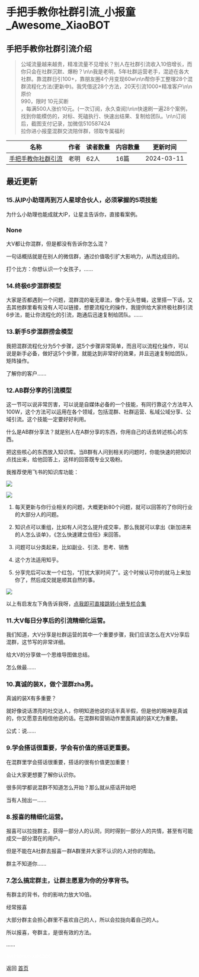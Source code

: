 # 手把手教你社群引流_小报童_Awesome_XiaoBOT

## 手把手教你社群引流介绍
> 公域流量越来越贵，精准流量不见增长？别人在社群引流收入10倍增长，而你只会在社群沉默、爆粉？\n\n我是老明，5年社群运营老手，混迹在各大社群。靠混群日引100+，靠朋友圈4个月变现60w\n\n帮你手工整理28个混群流程化方法(更新中)。我凭借这28个方法，20天引流1000+精准客户\n\n原价  
990，限时 10元买断  
，每满500人涨价10元。(一次订阅，永久查阅)\n\n快速刷一遍28个案例，找到你能模仿的，对标、死磕执行、快速出结果、复制给团队。\n\n订阅后，截图支付记录，加微信510587424  
拉你进小报童混群交流陪伴群，领取专属福利  
  


|名称|作者|读者数量|内容数量|更新时间|
|---|---|---|---|---|
|[手把手教你社群引流](https://xiaobot.net/p/cuhdsi?refer=0b133df9-27dc-423b-8101-639049001c13)|老明|62人|16篇|2024-03-11|

## 最近更新
### 15.从IP小助理再到万人星球合伙人，必须掌握的5项技能

为什么小助理也能成就大IP，让星主告诉你，直接看案例。

### None

大V都让你混群，但是都没有告诉你怎么混？

一句话概括就是在别人的微信群，通过价值吸引扩大影响力，从而达成目的。

打个比方：你想认识一个女孩子，......

### 14.终极6步混群模型

大家是否都遇到一个问题，混群混的毫无章法，像个无头苍蝇，这里搭一下话，又去其他群里看有没有人可以链接，想要流程化的操作，我提供给大家终极社群引流6步法，能让你流程化的引流，跑通后迅速复制给团队。......

### 13.新手5步混群捞金模型

我把混群流程化分为5个步骤，这5个步骤非常简单，而且可以流程化操作，可以说是新手必备，做好这5个步骤，就能达到非常好的效果，并且迅速复制给团队，矩阵操作。

了解你的客户......

### 12.AB群分享的引流模型

这一节可以说非常厉害，可以说是自媒体必备的一个技能，有同行靠这个方法年入100W，这个方法可以运用在各个领域，包括混群、社群运营、私域公域分享、公域引流。这个技能一定要好好利用。

什么是AB群分享法？就是别人在A群分享的东西，你用自己的话去转述核心的东西。

把这些核心的东西放入知识库。当B群有人问到相关的问题时，你能快速的把知识点找出来，给他回答上，这样的回答既专业又吸粉。

我推荐使用飞书的知识库功能：

![](https://static.xiaobot.net/file/2024-03-05/502218/00d83fe84b3afcbb4907ba1cc4c4fc96.png)

![](https://static.xiaobot.net/file/2024-03-05/502218/0e143c425b82ef0559a44f62c8834836.png)

  1. 每天更新与你行业相关的问题，大概更新80个问题，就可以回答的了你同行业的大部分人的问题。

  2. 知识点可以重组，比如有人问怎么提升成交率，那么我就可以拿出《新加进来的人怎么谈单》，《怎么快速建立信任》来回答。

  3. 问题可以分类起来，比如副业、引流、思考、销售

  4. 这个方法适用知乎。

  5. 分享完后可以发一个红包，“打扰大家时间了”。这个时候认可你的就马上来加你了，然后成交就是顺其自然的事。

![](https://static.xiaobot.net/file/2024-03-08/502218/5ee1445631e2316861ce6be2ef0e77d4.jpeg)

以上有启发左下角告诉我呀，[点我即可直接跳转小册专栏合集](https://xiaobot.net/post/291e0cad-3d12-4cf4-9a75-7910f4e68e33)

### 11.大V每日分享后的引流精细化运营。

我们知道，大V分享是社群运营的其中一个重要步骤，我们应该怎么在大V分享后混群，这节写的非常详细。

给大V的分享做一个思维导图做总结。

怎么做最......

### 10.真诚的装X，做个混群zha男。

真诚的装X有多重要？

就好像说话漂亮的社交达人，你明知道他说的话半真半假，但是他的眼神是真诚的，你又愿意去相信他说的话。在混群和营销动作里面真诚的装X尤为重要。

公式：说......

### 9.学会搭话很重要，学会有价值的搭话更重要。

在混群里学会搭话很重要，搭话的很有价值更加重要！

会让大家更想要了解你认识你。

很多同学都说混群不知道怎么开始？那么就从搭话开始吧

当有人抛出一......

### 8.报喜的精细化运营。

报喜可以拉拢群主，获得一部分人的认同，同时得到一部分人的共情，甚至有可能成交一部分潜在的用户。

但是不能在A社群去报喜一群A群里并大家不认识的人对你的帮助。

群主不知道你......

### 7.怎么搞定群主，让群主愿意为你的分享背书。

有群主的背书，你的影响力放大10倍。

经常报喜

大部分群主会担心群里不喜欢自己的人，所以会拉拢向着自己的人。

所以报喜，夸群主，是很有效的方法。

......


<a href="https://github.com/Reno9527/awesome-xiaobot" style="color: white; text-decoration: none;">awesome-xiaobot</a>

返回 [首页](../README.md)
